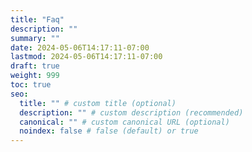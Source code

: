 ```yaml
---
title: "Faq"
description: ""
summary: ""
date: 2024-05-06T14:17:11-07:00
lastmod: 2024-05-06T14:17:11-07:00
draft: true
weight: 999
toc: true
seo:
  title: "" # custom title (optional)
  description: "" # custom description (recommended)
  canonical: "" # custom canonical URL (optional)
  noindex: false # false (default) or true
---
```

